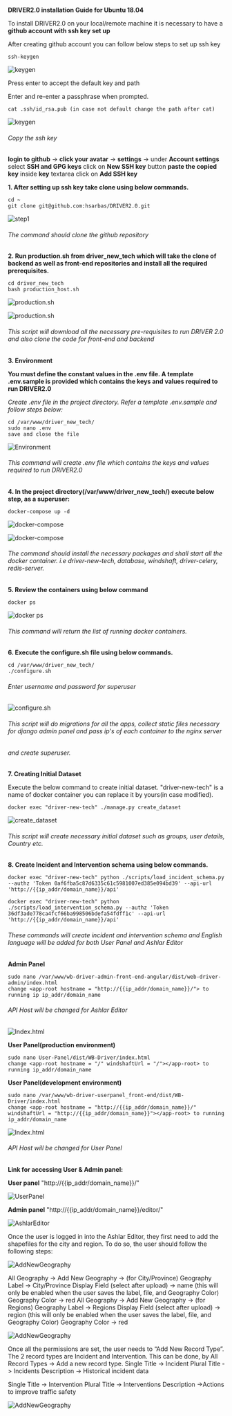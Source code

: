 ****DRIVER2.0 installation Guide for Ubuntu 18.04****

To install DRIVER2.0 on your local/remote machine it is necessary to have a **github account with ssh key set up**

After creating github account you can follow below steps to set up ssh key

    ssh-keygen

![keygen](images/keygen1.png)

Press enter to accept the default key and path

Enter and re-enter a passphrase when prompted.

    cat .ssh/id_rsa.pub (in case not default change the path after cat)

![keygen](images/keygen2.png)

###### Copy the ssh key

**login to github** -> **click your avatar** -> **settings** -> under **Account settings** select **SSH and GPG keys**
click on **New SSH key** button **paste the copied key** inside **key** textarea click on **Add SSH key**


**1. After setting up ssh key take clone using below commands.**

    cd ~
    git clone git@github.com:hsarbas/DRIVER2.0.git

![step1](images/Installation_step1.png)

###### The command should clone the github repository

**2. Run production.sh from driver_new_tech which will take the clone of backend as well as front-end repositories and
install all the required prerequisites.**

    cd driver_new_tech
    bash production_host.sh

![production.sh](images/Installation_step2_1.png)

![production.sh](images/Installation_step2_2.png)

###### This script will download all the necessary pre-requisites to run DRIVER 2.0 and also clone the code for front-end and backend

**3. Environment**

**You must define the constant values in the .env file. A template .env.sample is provided which contains the keys and
values required to run DRIVER2.0**

*Create .env file in the project directory. Refer a template .env.sample and follow steps below:*

    cd /var/www/driver_new_tech/
    sudo nano .env
    save and close the file

![Environment](images/InstallationEnvironment.png)

###### This command will create .env file which contains the keys and values required to run DRIVER2.0

**4. In the project directory(/var/www/driver_new_tech/) execute below step, as a superuser:**

    docker-compose up -d

![docker-compose](images/Installation_DockerCompose_1.png)

![docker-compose](images/Installation_DockerCompose_2.png)

###### The command should install the necessary packages and shall start all the docker container. i.e driver-new-tech, database, windshaft, driver-celery, redis-server.

**5. Review the containers using below command**

    docker ps

![docker ps](images/Installation_Dockerps.png)

###### This command will return the list of running docker containers.

**6. Execute the configure.sh file using below commands.**

    cd /var/www/driver_new_tech/
    ./configure.sh

###### Enter username and password for superuser

![configure.sh](images/Installation_Configure1.png)

###### This script will do migrations for all the apps, collect static files necessary for django admin panel and pass ip's of each container to the nginx server 

###### and create superuser.

**7. Creating Initial Dataset**

Execute the below command to create initial dataset. "driver-new-tech" is a name of docker container you can replace it 
by yours(in case modified).

    docker exec "driver-new-tech" ./manage.py create_dataset

![create_dataset](images/create_dataset.png)

###### This script will create necessary initial dataset such as groups, user details, Country etc.

**8. Create Incident and Intervention schema using below commands.**

    docker exec "driver-new-tech" python ./scripts/load_incident_schema.py --authz 'Token 0af6fba5c87d6335c61c5981007ed385e094bd39' --api-url 'http://{{ip_addr/domain_name}}/api'
    
    docker exec "driver-new-tech" python ./scripts/load_intervention_schema.py --authz 'Token 36df3ade778ca4fcf66ba998506bdefa54fdff1c' --api-url 'http://{{ip_addr/domain_name}}/api'

###### These commands will create incident and intervention schema and English language will be added for both User Panel and Ashlar Editor

**Admin Panel**

    sudo nano /var/www/wb-driver-admin-front-end-angular/dist/web-driver-admin/index.html
    change <app-root hostname = "http://{{ip_addr/domain_name}}/"> to running ip ip_addr/domain_name

###### API Host will be changed for Ashlar Editor

![Index.html](images/Installation_Index_Admin.png)

**User Panel(production environment)**

    sudo nano User-Panel/dist/WB-Driver/index.html
    change <app-root hostname = "/" windshaftUrl = "/"></app-root> to running ip_addr/domain_name

**User Panel(development environment)**

    sudo nano /var/www/wb-driver-userpanel_front-end/dist/WB-Driver/index.html
    change <app-root hostname = "http://{{ip_addr/domain_name}}/" windshaftUrl = "http://{{ip_addr/domain_name}}"></app-root> to running ip_addr/domain_name

![Index.html](images/Installation_IndexUserPanel.png)

###### API Host will be changed for User Panel

**Link for accessing User & Admin panel:**

**User panel** "http://{{ip_addr/domain_name}}/"

![UserPanel](images/UserPanel_LoginPage.png)

**Admin panel** "http://{{ip_addr/domain_name}}/editor/"

![AshlarEditor](images/AshlarEditor_LoginPage.png)

Once the user is logged in into the Ashlar Editor, they first need to add the shapefiles for the city and region. To do
so, the user should follow the following steps:

![AddNewGeography](images/AshlarEditor_HomePage.png)

All Geography -> Add New Geography -> (for City/Province)
Geography Label -> City/Province Display Field (select after upload) -> name (this will only be enabled when the user
saves the label, file, and Geography Color)
Geography Color -> red All Geography -> Add New Geography -> (for Regions)
Geography Label -> Regions Display Field (select after upload) -> region (this will only be enabled when the user saves
the label, file, and Geography Color)
Geography Color -> red

![AddNewGeography](images/AshlarEditor_AddNewGeography.png)


Once all the permissions are set, the user needs to “Add New Record Type”. The 2 record types are Incident and
Intervention. This can be done, by All Record Types -> Add a new record type. Single Title -> Incident Plural Title ->
Incidents Description -> Historical incident data

Single Title -> Intervention Plural Title -> Interventions Description ->Actions to improve traffic safety

![AddNewGeography](images/AshlarEditor_AddNewRecordType.png)


[comment]: <> (![AddNewGeography]&#40;images/AshlarEditor_ManageUsers.png&#41;)

[comment]: <> (Manage User -> Add New User;)

[comment]: <> (Fill-up all the relevant details and click on *Create User* button.)

[comment]: <> (![AddNewGeography]&#40;images/AshlarEditor_CreateUser.png&#41;)

[comment]: <> (Manage Permissions -> Add Group Permission;)

[comment]: <> (Fill-up all the relevant details and click on *Save* button.)

[comment]: <> (![AddNewGeography]&#40;images/AshlarEditor_ManagePermissions.png&#41;)

[comment]: <> (To add new language, click on Language -> Add New Language. Add all the required details and click on *Save* button.)

[comment]: <> (![AddNewGeography]&#40;images/AshlarEditor_AddNewLanguage.png&#41;)

[comment]: <> (To add new Weather API Provider, click on Settings -> Weather API -> Add API Provider.)

[comment]: <> (Add PROVIDER NAME,  CLIENT ID / API KEY, CLIENT SECRET and click on *Save* button.)

[comment]: <> (![AddNewGeography]&#40;images/AshlarEditor_AddWeatherAPIProvider.png&#41;)


[comment]: <> (![AddNewGeography]&#40;images/AshlarEditor_AllCrashTypes.png&#41;)

[comment]: <> (Select Weather -> Settings -> SelectWeather;)

[comment]: <> (By default all the options are selected and same will appear in user panel, but if you do not want to show some )

[comment]: <> (of them then you can always uncheck those and click on *Save* button.)

[comment]: <> (![AddNewGeography]&#40;images/AshlarEditor_SelectWeather.png&#41;)

[comment]: <> (Bulk Upload)

[comment]: <> (To upload Incidents/Interventions in bulk, click on Settings -> Bulk Upload -> Upload Bulk Data, select Incident/)

[comment]: <> (Intervention from drop-down choose the relevant Json/csv file to upload. Once file is added, click on Upload button.)

[comment]: <> (If required you can download a sample file by clicking on "Download Sample file".)

[comment]: <> (![AddNewGeography]&#40;images/AshlarEditor_BulkUpload.png&#41;)




[comment]: <> (![AddNewGeography]&#40;images/UserPanel_CreateUser.png&#41;)


[comment]: <> (![AddNewGeography]&#40;images/Dashboard.png&#41;)


[comment]: <> (![AddNewGeography]&#40;images/MapPage.png&#41;)


[comment]: <> (![AddNewGeography]&#40;images/MapGraphs.png&#41;)


[comment]: <> (![AddNewGeography]&#40;images/AddIncident.png&#41;)


[comment]: <> (![AddNewGeography]&#40;images/AddIncident_Preview.png&#41;)


[comment]: <> (![AddNewGeography]&#40;images/RecordList.png&#41;)


[comment]: <> (![AddNewGeography]&#40;images/BarGraph.png&#41;)


[comment]: <> (![AddNewGeography]&#40;images/PieChart.png&#41;)